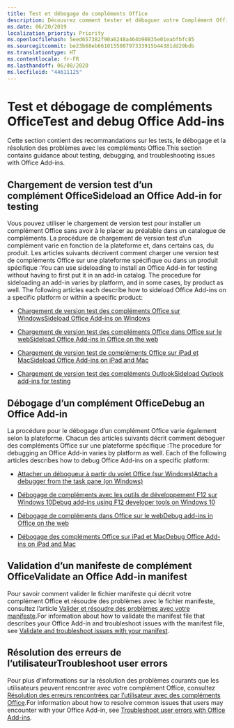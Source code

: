 ```yaml
---
title: Test et débogage de compléments Office
description: Découvrez comment tester et déboguer votre Complément Office.
ms.date: 06/20/2019
localization_priority: Priority
ms.openlocfilehash: 5eed657382f90a6248a464b90835e01eabfbfc85
ms.sourcegitcommit: be23b68eb661015508797333915b44381dd29bdb
ms.translationtype: HT
ms.contentlocale: fr-FR
ms.lasthandoff: 06/08/2020
ms.locfileid: "44611125"
---
```

# <a name="test-and-debug-office-add-ins"></a><span data-ttu-id="da36c-103">Test et débogage de compléments Office</span><span class="sxs-lookup"><span data-stu-id="da36c-103">Test and debug Office Add-ins</span></span>

<span data-ttu-id="da36c-104">Cette section contient des recommandations sur les tests, le débogage et la résolution des problèmes avec les compléments Office.</span><span class="sxs-lookup"><span data-stu-id="da36c-104">This section contains guidance about testing, debugging, and troubleshooting issues with Office Add-ins.</span></span>

## <a name="sideload-an-office-add-in-for-testing"></a><span data-ttu-id="da36c-105">Chargement de version test d’un complément Office</span><span class="sxs-lookup"><span data-stu-id="da36c-105">Sideload an Office Add-in for testing</span></span>

<span data-ttu-id="da36c-p101">Vous pouvez utiliser le chargement de version test pour installer un complément Office sans avoir à le placer au préalable dans un catalogue de compléments. La procédure de chargement de version test d’un complément varie en fonction de la plateforme et, dans certains cas, du produit. Les articles suivants décrivent comment charger une version test de compléments Office sur une plateforme spécifique ou dans un produit spécifique :</span><span class="sxs-lookup"><span data-stu-id="da36c-p101">You can use sideloading to install an Office Add-in for testing without having to first put it in an add-in catalog. The procedure for sideloading an add-in varies by platform, and in some cases, by product as well. The following articles each describe how to sideload Office Add-ins on a specific platform or within a specific product:</span></span>

- [<span data-ttu-id="da36c-109">Chargement de version test des compléments Office sur Windows</span><span class="sxs-lookup"><span data-stu-id="da36c-109">Sideload Office Add-ins on Windows</span></span>](create-a-network-shared-folder-catalog-for-task-pane-and-content-add-ins.md)

- [<span data-ttu-id="da36c-110">Chargement de version test des compléments Office dans Office sur le web</span><span class="sxs-lookup"><span data-stu-id="da36c-110">Sideload Office Add-ins in Office on the web</span></span>](sideload-office-add-ins-for-testing.md)

- [<span data-ttu-id="da36c-111">Chargement de version test de compléments Office sur iPad et Mac</span><span class="sxs-lookup"><span data-stu-id="da36c-111">Sideload Office Add-ins on iPad and Mac</span></span>](sideload-an-office-add-in-on-ipad-and-mac.md)

- [<span data-ttu-id="da36c-112">Chargement de version test des compléments Outlook</span><span class="sxs-lookup"><span data-stu-id="da36c-112">Sideload Outlook add-ins for testing</span></span>](../outlook/sideload-outlook-add-ins-for-testing.md)

## <a name="debug-an-office-add-in"></a><span data-ttu-id="da36c-113">Débogage d’un complément Office</span><span class="sxs-lookup"><span data-stu-id="da36c-113">Debug an Office Add-in</span></span>

<span data-ttu-id="da36c-p102">La procédure pour le débogage d’un complément Office varie également selon la plateforme. Chacun des articles suivants décrit comment déboguer des compléments Office sur une plateforme spécifique :</span><span class="sxs-lookup"><span data-stu-id="da36c-p102">The procedure for debugging an Office Add-in varies by platform as well. Each of the following articles describes how to debug Office Add-ins on a specific platform:</span></span>

- [<span data-ttu-id="da36c-116">Attacher un débogueur à partir du volet Office (sur Windows)</span><span class="sxs-lookup"><span data-stu-id="da36c-116">Attach a debugger from the task pane (on Windows)</span></span>](attach-debugger-from-task-pane.md)

- [<span data-ttu-id="da36c-117">Débogage de compléments avec les outils de développement F12 sur Windows 10</span><span class="sxs-lookup"><span data-stu-id="da36c-117">Debug add-ins using F12 developer tools on Windows 10</span></span>](debug-add-ins-using-f12-developer-tools-on-windows-10.md)

- [<span data-ttu-id="da36c-118">Débogage de compléments dans Office sur le web</span><span class="sxs-lookup"><span data-stu-id="da36c-118">Debug add-ins in Office on the web</span></span>](debug-add-ins-in-office-online.md)

- [<span data-ttu-id="da36c-119">Débogage des compléments Office sur iPad et Mac</span><span class="sxs-lookup"><span data-stu-id="da36c-119">Debug Office Add-ins on iPad and Mac</span></span>](debug-office-add-ins-on-ipad-and-mac.md)

## <a name="validate-an-office-add-in-manifest"></a><span data-ttu-id="da36c-120">Validation d’un manifeste de complément Office</span><span class="sxs-lookup"><span data-stu-id="da36c-120">Validate an Office Add-in manifest</span></span>

<span data-ttu-id="da36c-121">Pour savoir comment valider le fichier manifeste qui décrit votre complément Office et résoudre des problèmes avec le fichier manifeste, consultez l’article [Valider et résoudre des problèmes avec votre manifeste](troubleshoot-manifest.md).</span><span class="sxs-lookup"><span data-stu-id="da36c-121">For information about how to validate the manifest file that describes your Office Add-in and troubleshoot issues with the manifest file, see [Validate and troubleshoot issues with your manifest](troubleshoot-manifest.md).</span></span>

## <a name="troubleshoot-user-errors"></a><span data-ttu-id="da36c-122">Résolution des erreurs de l’utilisateur</span><span class="sxs-lookup"><span data-stu-id="da36c-122">Troubleshoot user errors</span></span>

<span data-ttu-id="da36c-123">Pour plus d’informations sur la résolution des problèmes courants que les utilisateurs peuvent rencontrer avec votre complément Office, consultez [Résolution des erreurs rencontrées par l’utilisateur avec des compléments Office](testing-and-troubleshooting.md).</span><span class="sxs-lookup"><span data-stu-id="da36c-123">For information about how to resolve common issues that users may encounter with your Office Add-in, see [Troubleshoot user errors with Office Add-ins](testing-and-troubleshooting.md).</span></span>
